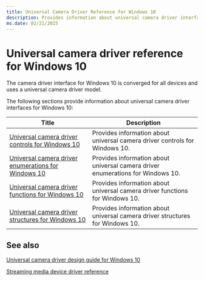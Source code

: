 ```yaml
---
title: Universal Camera Driver Reference for Windows 10
description: Provides information about universal camera driver interfaces for Windows 10.
ms.date: 02/21/2025
---
```


# Universal camera driver reference for Windows 10

The camera driver interface for Windows 10 is converged for all devices and uses a universal camera driver model.

The following sections provide information about universal camera driver interfaces for Windows 10:

| Title | Description |
|--|--|
| [Universal camera driver controls for Windows 10](camera-driver-controls.md) | Provides information about universal camera driver controls for Windows 10. |
| [Universal camera driver enumerations for Windows 10](camera-driver-enumerations.md) | Provides information about universal camera driver enumerations for Windows 10. |
| [Universal camera driver functions for Windows 10](camera-driver-functions.md) | Provides information about universal camera driver functions for Windows 10. |
| [Universal camera driver structures for Windows 10](camera-driver-structures.md) | Provides information about universal camera driver structures for Windows 10. |

## See also

[Universal camera driver design guide for Windows 10](windows-10-technical-preview-camera-drivers-design-guide.md)

[Streaming media device driver reference](/windows-hardware/drivers/ddi/_stream/index)
